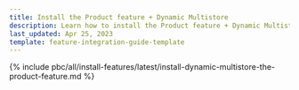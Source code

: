 ```yaml
---
title: Install the Product feature + Dynamic Multistore
description: Learn how to install the Product feature + Dynamic Multistore in to your Spryker Cloud Commerce OS projects.
last_updated: Apr 25, 2023
template: feature-integration-guide-template
---
```


{% include pbc/all/install-features/latest/install-dynamic-multistore-the-product-feature.md %} <!-- To edit, see /_includes/pbc/all/install-features/202311.0/install-dynamic-multistore-the-product-feature.md -->
